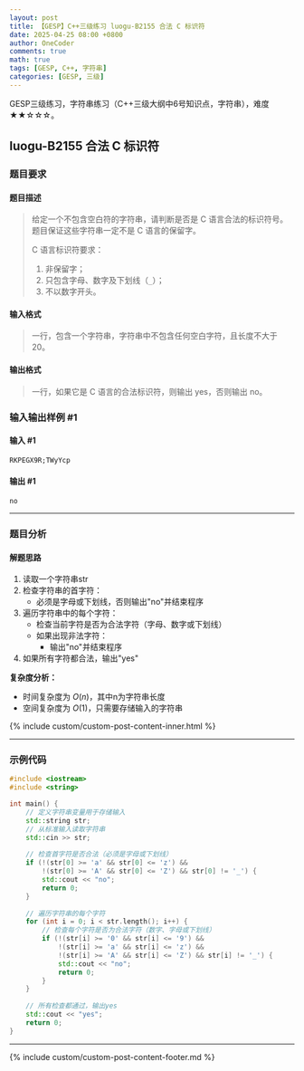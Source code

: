 ```yaml
---
layout: post
title: 【GESP】C++三级练习 luogu-B2155 合法 C 标识符
date: 2025-04-25 08:00 +0800
author: OneCoder
comments: true
math: true
tags: [GESP, C++, 字符串]
categories: [GESP, 三级]
---
```

GESP三级练习，字符串练习（C++三级大纲中6号知识点，字符串），难度★★☆☆☆。

<!--more-->

## luogu-B2155 合法 C 标识符

### 题目要求

#### 题目描述

>给定一个不包含空白符的字符串，请判断是否是 C 语言合法的标识符号。题目保证这些字符串一定不是 C 语言的保留字。
>
>C 语言标识符要求：
>
>1. 非保留字；
>2. 只包含字母、数字及下划线（`_`）；
>3. 不以数字开头。

#### 输入格式

>一行，包含一个字符串，字符串中不包含任何空白字符，且长度不大于 $20$。

#### 输出格式

>一行，如果它是 C 语言的合法标识符，则输出 yes，否则输出 no。

### 输入输出样例 #1

#### 输入 #1

```console
RKPEGX9R;TWyYcp
```

#### 输出 #1

```console
no
```

---

### 题目分析

#### 解题思路

1. 读取一个字符串str
2. 检查字符串的首字符：
   - 必须是字母或下划线，否则输出"no"并结束程序
3. 遍历字符串中的每个字符：
   - 检查当前字符是否为合法字符（字母、数字或下划线）
   - 如果出现非法字符：
     - 输出"no"并结束程序
4. 如果所有字符都合法，输出"yes"

**复杂度分析：**

- 时间复杂度为 $O(n)$，其中n为字符串长度
- 空间复杂度为 $O(1)$，只需要存储输入的字符串
  
{% include custom/custom-post-content-inner.html %}

---

### 示例代码

```cpp
#include <iostream>
#include <string>

int main() {
    // 定义字符串变量用于存储输入
    std::string str;
    // 从标准输入读取字符串
    std::cin >> str;
    
    // 检查首字符是否合法（必须是字母或下划线）
    if (!(str[0] >= 'a' && str[0] <= 'z') &&
        !(str[0] >= 'A' && str[0] <= 'Z') && str[0] != '_') {
        std::cout << "no";
        return 0;
    }
    
    // 遍历字符串的每个字符
    for (int i = 0; i < str.length(); i++) {
        // 检查每个字符是否为合法字符（数字、字母或下划线）
        if (!(str[i] >= '0' && str[i] <= '9') &&
            !(str[i] >= 'a' && str[i] <= 'z') &&
            !(str[i] >= 'A' && str[i] <= 'Z') && str[i] != '_') {
            std::cout << "no";
            return 0;
        }
    }
    
    // 所有检查都通过，输出yes
    std::cout << "yes";
    return 0;
}
```

---

{% include custom/custom-post-content-footer.md %}
